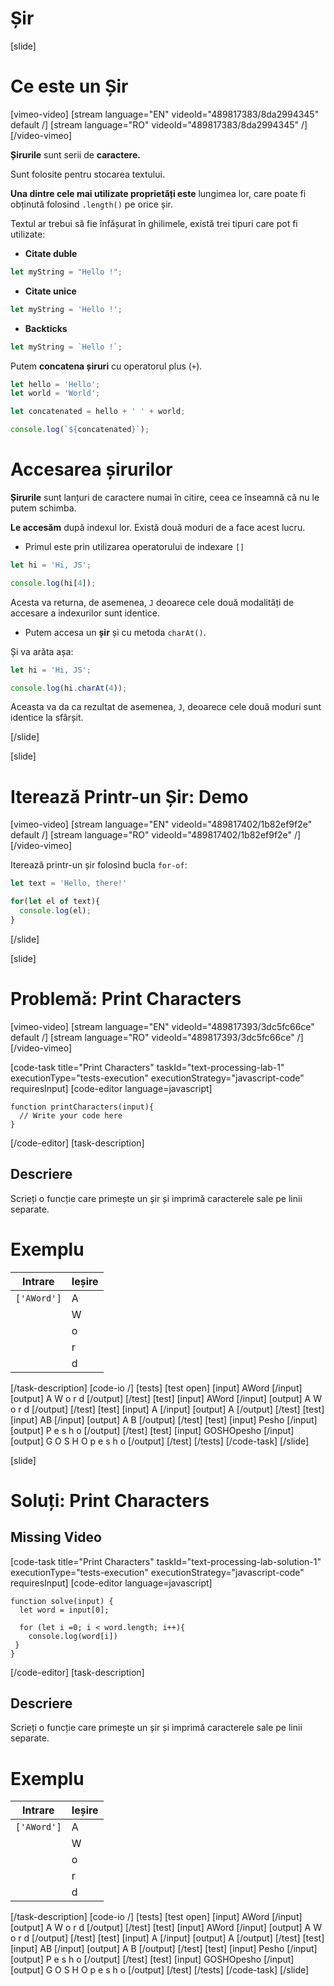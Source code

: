 # Șir

[slide]
# Ce este un Șir

[vimeo-video]
[stream language="EN" videoId="489817383/8da2994345" default /]
[stream language="RO" videoId="489817383/8da2994345"  /]
[/video-vimeo]

**Șirurile** sunt serii de **caractere.**

Sunt folosite pentru stocarea textului.

**Una dintre cele mai utilizate proprietăți este** lungimea lor, care poate fi obținută folosind `.length()` pe orice șir.

Textul ar trebui să fie înfășurat în ghilimele, există trei tipuri care pot fi utilizate:

- **Citate duble**

```js
let myString = "Hello !";
```

-  **Citate unice**

```js
let myString = 'Hello !';
```

-  **Backticks**

```js
let myString = `Hello !`;
```

Putem **concatena șiruri** cu operatorul plus (`+`).

```js live
let hello = 'Hello';
let world = 'World';

let concatenated = hello + ' ' + world;

console.log(`${concatenated}`);
```

# Accesarea șirurilor

**Șirurile** sunt lanțuri de caractere numai în citire, ceea ce înseamnă că nu le putem schimba.

**Le accesăm** după indexul lor. Există două moduri de a face acest lucru.

- Primul este prin utilizarea operatorului de indexare `[]`

```js live
let hi = 'Hi, JS';

console.log(hi[4]);
```

Acesta va returna, de asemenea, `J` deoarece cele două modalități de accesare a indexurilor sunt identice.

- Putem accesa un **șir** și cu metoda `charAt()`.

Și va arăta așa:

```js live
let hi = 'Hi, JS';

console.log(hi.charAt(4));
```

Aceasta va da ca rezultat de asemenea, `J`, deoarece cele două moduri sunt identice la sfârșit.

[/slide]

[slide]
# Iterează Printr-un Șir: Demo

[vimeo-video]
[stream language="EN" videoId="489817402/1b82ef9f2e" default /]
[stream language="RO" videoId="489817402/1b82ef9f2e"  /]
[/video-vimeo]

Iterează printr-un șir folosind bucla `for-of`:

```js live
let text = 'Hello, there!'

for(let el of text){
  console.log(el);
}
```

[/slide]

[slide]
# Problemă: Print Characters

[vimeo-video]
[stream language="EN" videoId="489817393/3dc5fc66ce" default /]
[stream language="RO" videoId="489817393/3dc5fc66ce"  /]
[/video-vimeo]

[code-task title="Print Characters" taskId="text-processing-lab-1" executionType="tests-execution" executionStrategy="javascript-code" requiresInput]
[code-editor language=javascript]

```
function printCharacters(input){
  // Write your code here
}
```

[/code-editor]
[task-description]
## Descriere
Scrieți o funcție care primește un șir și imprimă caracterele sale pe linii separate.

# Exemplu
   |**Intrare**|**Ieșire**|
| --- | --- |
|`['AWord']`| A |
||W|
||o|
||r|
||d|

[/task-description]
[code-io /]
[tests]
[test open]
[input]
AWord
[/input]
[output]
A
W
o
r
d
[/output]
[/test]
[test]
[input]
AWord
[/input]
[output]
A
W
o
r
d
[/output]
[/test]
[test]
[input]
A
[/input]
[output]
A
[/output]
[/test]
[test]
[input]
AB
[/input]
[output]
A
B
[/output]
[/test]
[test]
[input]
Pesho
[/input]
[output]
P
e
s
h
o
[/output]
[/test]
[test]
[input]
GOSHOpesho
[/input]
[output]
G
O
S
H
O
p
e
s
h
o
[/output]
[/test]
[/tests]
[/code-task]
[/slide]

[slide]
# Soluți: Print Characters

## Missing Video

[code-task title="Print Characters" taskId="text-processing-lab-solution-1" executionType="tests-execution" executionStrategy="javascript-code" requiresInput]
[code-editor language=javascript]

```
function solve(input) {
  let word = input[0];

  for (let i =0; i < word.length; i++){
    console.log(word[i])
 }
}
```

[/code-editor]
[task-description]
## Descriere
Scrieți o funcție care primește un șir și imprimă caracterele sale pe linii separate.

# Exemplu
   |**Intrare**|**Ieșire**|
| --- | --- |
|`['AWord']`| A |
||W|
||o|
||r|
||d|


[/task-description]
[code-io /]
[tests]
[test open]
[input]
AWord
[/input]
[output]
A
W
o
r
d
[/output]
[/test]
[test]
[input]
AWord
[/input]
[output]
A
W
o
r
d
[/output]
[/test]
[test]
[input]
A
[/input]
[output]
A
[/output]
[/test]
[test]
[input]
AB
[/input]
[output]
A
B
[/output]
[/test]
[test]
[input]
Pesho
[/input]
[output]
P
e
s
h
o
[/output]
[/test]
[test]
[input]
GOSHOpesho
[/input]
[output]
G
O
S
H
O
p
e
s
h
o
[/output]
[/test]
[/tests]
[/code-task]
[/slide]